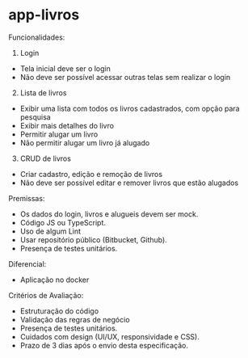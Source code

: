 # app-livros

Funcionalidades:
1) Login
- Tela inicial deve ser o login
- Não deve ser possível acessar outras telas sem realizar o login

2) Lista de livros
- Exibir uma lista com todos os livros cadastrados, com opção para pesquisa
- Exibir mais detalhes do livro
- Permitir alugar um livro
- Não permitir alugar um livro já alugado

3) CRUD de livros
- Criar cadastro, edição e remoção de livros
- Não deve ser possível editar e remover livros que estão alugados


Premissas:
- Os dados do login, livros e alugueis devem ser mock.
- Código JS ou TypeScript.
- Uso de algum Lint
- Usar repositório público (Bitbucket, Github).
- Presença de testes unitários.

Diferencial:
- Aplicação no docker

Critérios de Avaliação:
- Estruturação do código
- Validação das regras de negócio
- Presença de testes unitários.
- Cuidados com design (UI/UX, responsividade e CSS).
- Prazo de 3 dias após o envio desta especificação.
